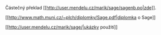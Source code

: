 Částečný překlad [[http://user.mendelu.cz/marik/sage/sagenb.po|zde]].

[[http://www.math.muni.cz/~plch/diplomky/Sage.pdf|diplomka o  Sage]]

[[http://user.mendelu.cz/marik/sage/|ukázky použití]]
